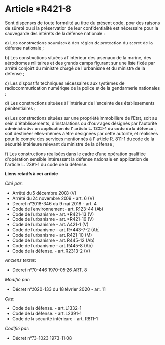 # Article *R421-8

Sont dispensés de toute formalité au titre du présent code, pour des raisons de sûreté ou si la préservation de leur
confidentialité est nécessaire pour la sauvegarde des intérêts de la défense nationale :

a) Les constructions soumises à des règles de protection du secret de la défense nationale ;

b) Les constructions situées à l'intérieur des arsenaux de la marine, des aérodromes militaires et des grands camps figurant
sur une liste fixée par arrêté conjoint du ministre chargé de l'urbanisme et du ministre de la défense ;

c) Les dispositifs techniques nécessaires aux systèmes de radiocommunication numérique de la police et de la gendarmerie
nationales ;

d) Les constructions situées à l'intérieur de l'enceinte des établissements pénitentiaires ;

e) Les constructions situées sur une propriété immobilière de l'Etat, soit au sein d'établissements, d'installations ou
d'ouvrages désignés par l'autorité administrative en application de l' article L. 1332-1 du code de la défense , soit
destinées elles-mêmes à être désignées par cette autorité, et réalisées pour le compte des services mentionnés à l' article
R. 811-1 du code de la sécurité intérieure relevant du ministre de la défense ;

f) Les constructions réalisées dans le cadre d'une opération qualifiée d'opération sensible intéressant la défense nationale
en application de l'article L. 2391-1 du code de la défense.

**Liens relatifs à cet article**

_Cité par_:

  - Arrêté du 5 décembre 2008 (V)
  - Arrêté du 24 novembre 2009 - art. 6 (V)
  - Décret n°2018-346 du 9 mai 2018 - art. 4
  - Code de l'environnement - art. R123-44 (Ab)
  - Code de l'urbanisme - art. *R421-13 (V)
  - Code de l'urbanisme - art. *R421-16 (V)
  - Code de l'urbanisme - art. A421-1 (V)
  - Code de l'urbanisme - art. R*443-7-2 (Ab)
  - Code de l'urbanisme - art. R421-10 (M)
  - Code de l'urbanisme - art. R445-12 (Ab)
  - Code de l'urbanisme - art. R445-8 (Ab)
  - Code de la défense. - art. R2313-2 (V)

_Anciens textes_:

  - Décret n°70-446 1970-05-26 ART. 8

_Modifié par_:

  - Décret n°2020-133 du 18 février 2020 - art. 11

_Cite_:

  - Code de la défense. - art. L1332-1
  - Code de la défense. - art. L2391-1
  - Code de la sécurité intérieure - art. R811-1

_Codifié par_:

  - Décret n°73-1023 1973-11-08
